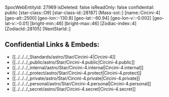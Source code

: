 ﻿---
location: [-60.94,130.8,2500]
type: Star
tags:
- astro/Star

---
SpocWebEntityId: 27969
isDeleted: false
isReadOnly: false
confidential: public
[star-class::O9]
[star-class-id::28187]
[Mass-sol::]
[name::Circini-4]
[geo-alt::2500]
[geo-lon::-130.8]
[geo-lat::-60.94]
[geo-lon-v::-0.002]
[geo-lat-v::-0.01]
[bright-min::46]
[bright-max::46]
[Zodiac-index::4]
[ZodiacId::28105]
[NextStarId::]



## Confidential Links & Embeds: 
- [[../../../_Standards/astro/Star/Circini-4|Circini-4]] 
- [[../../../_public/astro/Star/Circini-4.public|Circini-4.public]] 
- [[../../../_internal/astro/Star/Circini-4.internal|Circini-4.internal]] 
- [[../../../_protect/astro/Star/Circini-4.protect|Circini-4.protect]] 
- [[../../../_private/astro/Star/Circini-4.private|Circini-4.private]] 
- [[../../../_personal/astro/Star/Circini-4.personal|Circini-4.personal]] 
- [[../../../_secret/astro/Star/Circini-4.secret|Circini-4.secret]]

